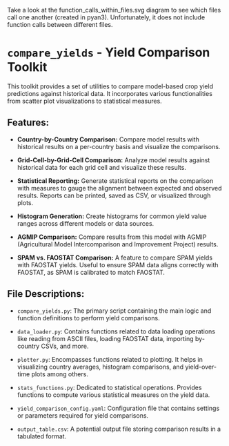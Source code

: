 
Take a look at the function_calls_within_files.svg diagram to see which files call one another (created in pyan3). Unfortunately, it does not include function calls between different files.

# `compare_yields` - Yield Comparison Toolkit

This toolkit provides a set of utilities to compare model-based crop yield predictions against historical data. It incorporates various functionalities from scatter plot visualizations to statistical measures.

## Features:

- **Country-by-Country Comparison:** Compare model results with historical results on a per-country basis and visualize the comparisons.
  
- **Grid-Cell-by-Grid-Cell Comparison:** Analyze model results against historical data for each grid cell and visualize these results.

- **Statistical Reporting:** Generate statistical reports on the comparison with measures to gauge the alignment between expected and observed results. Reports can be printed, saved as CSV, or visualized through plots.

- **Histogram Generation:** Create histograms for common yield value ranges across different models or data sources.

- **AGMIP Comparison:** Compare results from this model with AGMIP (Agricultural Model Intercomparison and Improvement Project) results.

- **SPAM vs. FAOSTAT Comparison:** A feature to compare SPAM yields with FAOSTAT yields. Useful to ensure SPAM data aligns correctly with FAOSTAT, as SPAM is calibrated to match FAOSTAT.

## File Descriptions:

- `compare_yields.py`: The primary script containing the main logic and function definitions to perform yield comparisons.

- `data_loader.py`: Contains functions related to data loading operations like reading from ASCII files, loading FAOSTAT data, importing by-country CSVs, and more.

- `plotter.py`: Encompasses functions related to plotting. It helps in visualizing country averages, histogram comparisons, and yield-over-time plots among others.

- `stats_functions.py`: Dedicated to statistical operations. Provides functions to compute various statistical measures on the yield data.

- `yield_comparison_config.yaml`: Configuration file that contains settings or parameters required for yield comparisons.

- `output_table.csv`: A potential output file storing comparison results in a tabulated format.

